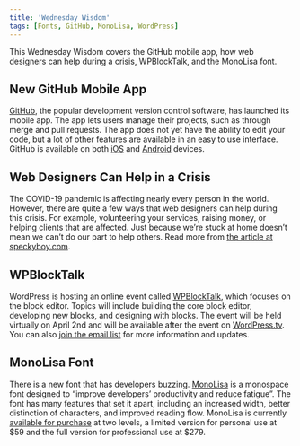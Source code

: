```yaml
---
title: 'Wednesday Wisdom'
tags: [Fonts, GitHub, MonoLisa, WordPress]
---
```


This Wednesday Wisdom covers the GitHub mobile app, how web designers can help during a crisis, WPBlockTalk, and the MonoLisa font.

## New GitHub Mobile App

[GitHub](https://github.com/), the popular development version control software, has launched its mobile app. The app lets users manage their projects, such as through merge and pull requests. The app does not yet have the ability to edit your code, but a lot of other features are available in an easy to use interface. GitHub is available on both [iOS](https://apps.apple.com/us/app/github/id1477376905) and [Android](https://play.google.com/store/apps/details?id=com.github.android) devices.

## Web Designers Can Help in a Crisis

The COVID-19 pandemic is affecting nearly every person in the world. However, there are quite a few ways that web designers can help during this crisis. For example, volunteering your services, raising money, or helping clients that are affected. Just because we’re stuck at home doesn’t mean we can’t do our part to help others. Read more from [the article at speckyboy.com](https://speckyboy.com/web-designers-can-help-in-a-crisis/).

## WPBlockTalk

WordPress is hosting an online event called [WPBlockTalk](https://wordpress.com/blog/2020/03/18/wpblocktalk-block-editor-event/), which focuses on the block editor. Topics will include building the core block editor, developing new blocks, and designing with blocks. The event will be held virtually on April 2nd and will be available after the event on [WordPress.tv](https://wordpress.tv/). You can also [join the email list](https://wpblocktalk.wordpress.stream/#signup) for more information and updates.

## MonoLisa Font

There is a new font that has developers buzzing. [MonoLisa](https://monolisa.dev/) is a monospace font designed to “improve developers’ productivity and reduce fatigue”. The font has many features that set it apart, including an increased width, better distinction of characters, and improved reading flow. MonoLisa is currently [available for purchase](https://monolisa.dev/buy) at two levels, a limited version for personal use at $59 and the full version for professional use at $279.
